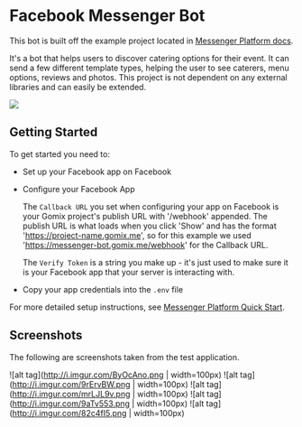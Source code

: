 # Facebook Messenger Bot

This bot is built off the example project located in [Messenger Platform docs](https://developers.facebook.com/docs/messenger-platform/guides/quick-start).

It's a bot that helps users to discover catering options for their event. It can send a few different template types, helping the user to see caterers, menu options, reviews and photos. This project is not dependent on any external libraries and can easily be extended.

![](https://cdn.gomix.com/ca73ace5-3fff-4b8f-81c5-c64452145271%2FmessengerBotGIF.gif)

## Getting Started
To get started you need to:

- Set up your Facebook app on Facebook

- Configure your Facebook App

  The `Callback URL` you set when configuring your app on Facebook is your Gomix project's publish URL with '/webhook' appended. The publish URL is what loads when you click 'Show' and has the format 'https://project-name.gomix.me', so for this example we used 'https://messenger-bot.gomix.me/webhook' for the Callback URL.

  The `Verify Token` is a string you make up - it's just used to make sure it is your Facebook app that your server is interacting with. 

- Copy your app credentials into the `.env` file

For more detailed setup instructions, see [Messenger Platform Quick Start](https://developers.facebook.com/docs/messenger-platform/guides/quick-start).

## Screenshots
The following are screenshots taken from the test application.

![alt tag](http://i.imgur.com/ByOcAno.png | width=100px)
![alt tag](http://i.imgur.com/9rErvBW.png | width=100px)
![alt tag](http://i.imgur.com/mrLJL9v.png | width=100px)
![alt tag](http://i.imgur.com/9aTv553.png | width=100px)
![alt tag](http://i.imgur.com/82c4fI5.png | width=100px)
